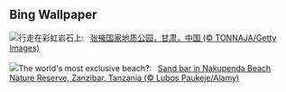 ## Bing Wallpaper
![](https://www.bing.com/th?id=OHR.ZhangyeGeopark_ZH-CN1045536243_UHD.jpg&w=1000)行走在彩虹岩石上:&nbsp;&ensp;[张掖国家地质公园，甘肃，中国 (© TONNAJA/Getty Images)](https://www.bing.com/th?id=OHR.ZhangyeGeopark_ZH-CN1045536243_UHD.jpg)
<br><br/>
![](https://www.bing.com/th?id=OHR.NakupendaBeach_EN-US3130365422_UHD.jpg&w=1000)The world's most exclusive beach?:&nbsp;&ensp;[Sand bar in Nakupenda Beach Nature Reserve, Zanzibar, Tanzania  (© Lubos Paukeje/Alamy)](https://www.bing.com/th?id=OHR.NakupendaBeach_EN-US3130365422_UHD.jpg)
<br><br/>
